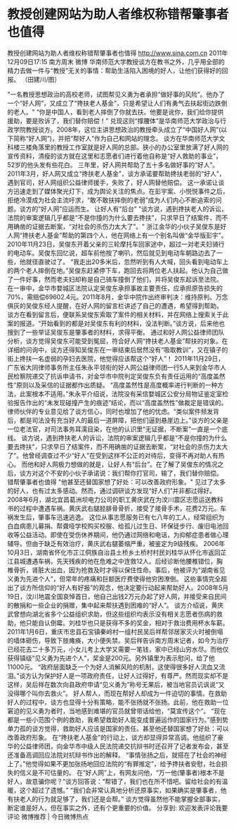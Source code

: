 # 教授创建网站为助人者维权称错帮肇事者也值得

教授创建网站为助人者维权称错帮肇事者也值得
http://www.sina.com.cn  2011年12月09日17:15  南方周末 微博
华南师范大学教授谈方在教书之外，几乎用全部的精力去做一件与“教授”无关的事情：帮助生活陷入困境的好人，让他们获得好的回报。 （田建川/图）

"一名教授思想政治的高校老师，试图帮见义勇为者承担“做好事的风险”。他办了一个“好人网”，又成立了“搀扶老人基金”，只是希望让人们有勇气去扶起街边跌倒的老人。"
“你是中国人，看到老人摔倒了你就去扶。他要是讹你，我们给你提供援助，要是败诉了，我们替你赔偿！”
兑现这则“撑腰体”是华南师范大学政治与行政学院教授谈方。2008年，这位主讲思想政治的教授牵头成立了“中国好人网”(以下简称“好人网”)，并把“帮好人”作为自己和网站的理念。
谈方在华南师范大学文科楼三楼角落里的教授工作室就是好人网的总部。狭小的办公室里放满了好人网的宣传资料，清瘦的谈方就在这里和志愿者们进行着他自称是“好人救助的事业”，52岁的他头发有些花白。
三年里，好人网共帮助了五十多名做好事的“好人”。2011年3月，好人网又成立“搀扶老人基金”，谈方承诺要帮助搀扶老弱的“好人”，遇到官司，好人网组织公益律师援手，失败了，好人网替他赔偿。
这一承诺让谈方迅速走到了媒体聚光灯下，成为舆论关注的焦点。在彭宇案、小悦悦事件之后，拒绝冷漠成为社会主流吁求，“敢不敢扶摔倒的老弱”成为人们内心不断追索的问题。谈方的“好人网”应运而生。
让好人有“后台”
"谈方说，遇到搀扶老人的诉讼，法院的审案逻辑几乎都是“不是你撞的为什么要去搀扶”，只求早日了结案件，而不用确凿的证据去断案，“对社会的杀伤力太大了”。"
浙江金华的小伙子吴俊东是好人网“搀扶老人基金”帮助的第四个人，他在网络上有一个别名叫做“金华版彭宇”。
2010年11月23日，吴俊东开着父亲的三轮摩托车回家途中，超过一对老夫妇骑行的电动车。吴俊东回忆说，超车前他按了喇叭，然后就见到电动车朝路边去了一些，他就径直驶过了。
“我走出20多米后，忽然听到有人大喊，回头看到电动车上的两个老人摔倒在地。”吴俊东赶紧停下车，跑回去将两位老人扶起。他认为自己做了一件好事，然而老夫妇却称是自己骑车撞倒了他们，并将吴俊东起诉至法院。
在一审中，金华市婺城区法院认定吴俊东承担事故主要责任，应承担原告损失的70%，需赔偿69602.4元。2011年8月，金华中院作出终审判决：维持原判。万念俱灰的吴俊东经人提醒，在好人网的留言栏讲述了自己的遭遇，希望得到帮助。
谈方在看到留言后，便联系吴俊东索取了案件的相关材料，并在网络上搜索关于此案的报道。“开始看到的都是对吴俊东有利的材料，没法判断。”谈方说，后来他也搜到了一些举证吴俊东是肇事者的材料，求得平衡。
通过和好人网公益律师团队分析，谈方觉得吴俊东可能受到冤屈，符合好人网“搀扶老人基金”帮扶的对象。在详细的问询中，谈方还得知吴俊东在一审结束后居然没有“吸取教训”，又在镇子的街上搀扶一名虚弱的孕妇去医院，他觉得应该帮这个“好人”！
2011年11月29日，广东省大同律师事务所主任朱永平领衔的好人网公益律师团一行5人来到金华市人民检察院递交了抗诉申请书，对金华市中院判定吴俊东负有责任运用的“高度盖然性”原则以及采信的证据都作出质疑。
“高度盖然性是高度概率进行判断的一种方法，此案根本不适用。”朱永平介绍说，法院没有采信婺城区公安分局物证鉴定室检验报告作出的“未发现碰撞产生的痕迹”结论，而以“高度盖然性”做裁定是错误的。
律师伙伴的专业意见给了谈方信心，同时也增加了他的忧虑。“类似案件频发背后，都是司法没有充当好人的最后一道屏障，把他们逼到悬崖边上。”谈方的父亲是一位老法官，对司法事务耳濡目染，在他的认识里“无证据，不断案”一直是一个底线。
谈方说，遇到搀扶老人的诉讼，法院的审案逻辑几乎都是“不是你撞的为什么要去搀扶”，只求早日了结案件，而不用确凿的证据去断案，“对社会的杀伤力太大了”。他曾经调查过不少“好人”在受到这样不公正的对待后，变得不再对助人有热心。
而他和好人网极力想做的就是，让好人有“后台”。在了解了吴俊东的情况之后，谈方对这个不安的小伙子承诺说：我们帮你打官司，输了，我们替你赔偿。
错帮肇事者也值得
"他甚至还替国家想了好处：可以改善政府形象。"
见过了太多的好人，也有过太多感动。然而，通过调研谈方发现“好人们”并非都过得好。
2008年6月，湖北宜昌葛洲坝电力公司的职工黄庆武在为汶川震区志愿运送教科书的过程中遭遇车祸。黄庆武右腿胫腓骨骨折，接受了接骨手术，花费2万元。车祸发生后，肇事车迅速逃逸。
这位从事志愿服务已有七八年的工人，经常组织为白血病患儿募捐、帮聋哑学校购买校服、给孤儿过生日、环保徒步行、废旧电池回收等公益活动。即使在受伤休养期间，他仍通过网络和电话，为抑郁症患者做心理辅导。但由于缺乏有效治疗，黄庆武右腿萎缩严重，被鉴定为9级残疾。
2006年10月3日，湖南省怀化市芷江侗族自治县土桥乡土桥村村民刘桂华从怀化市返回芷江县城遭遇车祸，先天残疾的他在危难之中连救12人。后经诊断他腰椎错位，胸椎骨折，肾脏大出血，因为抢救及时才得以保住性命。事后，他被评为“湖南省见义勇为先进个人”，但常年的疼痛和巨额医疗费使得他穷困潦倒。
这些事情完全超出了谈方所信仰的“好人有好报”的观念，他决定要行动起来帮助好人。2008年5月19日，汶川地震全国哀悼首日，他自己出钱2万元办起了好人网，并接受来自民间的散捐和一些企业的捐赠，集中起来帮扶遇到困难的“好人”。
谈方介绍说，黄庆武曾想向湖北省多个公益组织求助，但这些组织均表示没有相关志愿者伤病的救助，他只能自认倒霉。刘桂华也只是获得不多的奖金，相对于救治费用杯水车薪。
2011年1月6日，重庆市忠县石宝镇秦岭村一组村民吴后祥帮邻居家灭火时被倒塌的墙体砸伤，导致下肢瘫痪，大小便失禁。吴后祥告诉南方周末记者，如今为治疗已经花去二十多万元，小女儿考上大学又需要一笔钱，家中已经山穷水尽。而他仅获得镇级“见义勇为先进个人”，奖金是200元。另外镇里为表示慰问，给了他11000元。
“政府层面缺乏一个为好人消解风险的机制，这使得很多好人流血又流泪。”谈方认为保护好人是一项政府责任，让好人过得好，有尊严。然而现实却不是这样，吴后祥在数次向县政府申请“见义勇为”称号无果后，被当地官员讥讽说“又没得哪个叫你去救火”。
好人帮人，而现在帮好人却成为一件迫切的事情。在救助好人的过程中，谈方也显得十分有策略，能不张扬就不张扬。此前，他在救助一位窘迫的见义勇为者时，当地感到难堪的官员就曾带话给他，“莫宣传这个”。
“现在都是一些小范围个例的救助，我希望救助好人能变成普遍运作的国家行为。”感到势单力孤的谈方觉得，救助好人应该是国家的责任。甚至他还替国家想了好处：可以改善政府形象。
在“搀扶老人基金”的行动上，谈方却显得异常高调。他组织了豪华的公益律师团，向金华市中级人民法院递交抗辩书时还召开了记者发布会，甚至还准备高调回应法院对抗辩书作出的解释。
“事情张扬之后，就搭在了社会的神经上了。”他觉得如果不更加张扬地回应法院的“有罪推定”，给予搀扶者安慰，社会损失的信义是不可估量的。
在“好人网”上，有网友问他，“万一他(肇事者)根本不是好人，故意骗你呢？”谈方回答说：“帮错了，我们也在所不惜吧。留给社会的有温暖，这个超过了遗憾。”
“我们会非常认真地分析还原事实，如果确实是肇事者，他有扶老人的行为就足够了，我们还是会帮。”
谈方觉得虽然他不能掌握全部事实，断定谁是好人，但在事实之外，还有个更重要的价值。
分享到: 欢迎发表评论我要评论
微博推荐 | 今日微博热点

